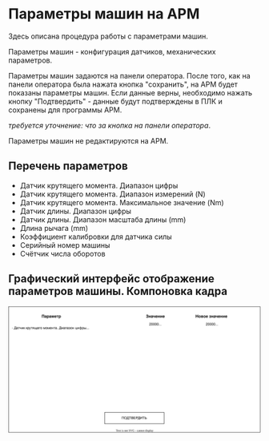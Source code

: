 # Параметры машин на АРМ

Здесь описана процедура работы с параметрами машин. 

Параметры машин - конфигурация датчиков, механических параметров. 

Параметры машин задаются на панели оператора. После того, как на панели оператора была нажата кнопка "сохранить", на АРМ будет показаны параметры машин. Если данные верны, необходимо нажать кнопку "Подтвердить" - данные будут подтверждены в ПЛК и сохранены для программы АРМ.

_требуется уточнение: что за кнопка на панели оператора_.

Параметры машин не редактируются на АРМ.

## Перечень параметров

- Датчик крутящего момента. Диапазон цифры
- Датчик крутящего момента. Диапазон измерений (N)
- Датчик крутящего момента. Максимальное значение (Nm)
- Датчик длины. Диапазон цифры 
- Датчик длины. Диапазон масштаба длины (mm)
- Длина рычага (mm)
- Коэффициент калибровки для датчика силы
- Серийный номер машины
- Счётчик числа оборотов

## Графический интерфейс отображение параметров машины. Компоновка кадра

![](компоновка%20кадра.drawio.svg)










